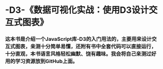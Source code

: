 # -D3-《数据可视化实战：使用D3设计交互式图表》
### 这本书是介绍一个JavaScript库-D3的入门用法的，主要用来设计交互式图表，亲测十分简单易懂，还附有书中全套代码可以直接运行，十分直观，本书语言风格轻松幽默、饶有趣味。我会将自己亲测过好用的学习资源放到GitHub上面。
